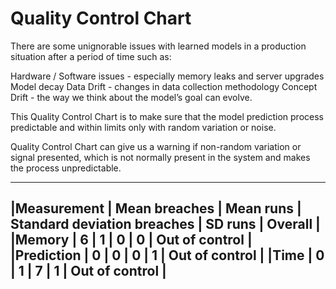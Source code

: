 # Quality Control Chart

There are some unignorable issues with learned models in a production situation after a period of time such as:

Hardware / Software issues - especially memory leaks and server upgrades Model decay Data Drift - changes in data collection methodology Concept Drift - the way we think about the model’s goal can evolve.

This Quality Control Chart is to make sure that the model prediction process predictable and within limits only with random variation or noise.

Quality Control Chart can give us a warning if non-random variation or signal presented, which is not normally present in the system and makes the process unpredictable.

---------------------------------------------------------------------------------------------------
|Measurement | Mean breaches | Mean runs | Standard deviation breaches | SD runs |     Overall    |
|Memory	     |      6	       |     1	   |             0	             |     0	 | Out of control |
|Prediction	 |      0	       |     0	   |             0	             |     1	 | Out of control |
|Time	       |      0	       |     1	   |             7	             |     1	 | Out of control |
---------------------------------------------------------------------------------------------------
